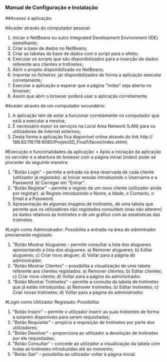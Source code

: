 ### Manual de Configuração e Instalação

##Acesso à aplicação:

#Aceder através do computador pessoal:
1. Iniciar o NetBeans ou outro Integrated Development Environment (IDE)
semelhante;
2. Criar a base de dados no NetBeans;
3. Criar as tabelas da base de dados com o script para o efeito;
4. Executar os scripts que são disponibilizados para a inserção de dados
referente aos clientes e trotinetes;
5. Abrir o projeto disponibilizado no NetBeans;
6. Importar os ficheiros .jar disponibilizados de forma a aplicação executar corretamente;
7. Executar a aplicação e esperar que a página "index" seja aberta no browser;
8. Assim que abrir o browser poderá usar a aplicação corretamente.

#Aceder através de um computador secundário:
1. A aplicação tem de estar a funcionar corretamente no computador que
está a executar a mesma;
2. É necessário expor os serviços na Local Area Network (LAN) para os utilizadores de Internet externos;
3. Desta forma a aplicação fica disponível online através do link http://
188.83.119.118:8080/ProjetoSD_Final1/faces/index.xhtml;

#Execução e funcionalidades da aplicação:
• Após a iniciação da aplicação no servidor e a abertura do browser com
a página inicial (index) pode-se proceder da seguinte maneira:
1. "Botão Login" – permite a entrada na área reservada de cada cliente (utilizador já registado).
a) Iniciar sessão introduzindo o Username e a Password.
b) Carregar em "Entrar".
2. "Botão Registar" – permite o registo de um novo cliente (utilizador
ainda por registar).
a) Registo introduzindo o Nome, a Idade, o Contacto, o Email e
a Password.
3. Apresentação de algumas imagens de trotinetes, de uma tabela
que permite que os utilizadores não registados consultem (mas
não alterem) os dados relativos às trotinetes e de um gráfico com
as estatísticas das trotinetes.

#Login como Administrador:
Possibilita a entrada na área do admintrador previamente registado:
1. "Botão Mostrar Alugueres – permite consultar a lista dos alugueres apresentando a lista dos alugueres:
a) Remover alugueres;
b) Editar alugueres;
c) Criar novo aluguer;
d) Voltar para a página do administrador.
2. "Botão Mostrar Clientes" – possibilita a visualização de uma tabela referente aos clientes registados:
a) Remover clientes;
b) Editar clientes;
c) Criar novo cliente;
d) Voltar para a página do administrador.
3. "Botão Mostrar Trotinetes" – permite a consulta da tabela de trotinetes
que já estão introduzidas:
a) Remover trotinetes;
b) Editar trotinetes;
c) Criar novas trotinetes;
d) Voltar para a página do administrador.

#Login como Utilizador Registado:
Possibilita:
1. "Botão Inserir" – permite o utilizador inserir as suas trotientes de forma
a estarem disponíveis para serem requisitadas;
2. "Botão Requisitar" – propicia a requisição de trotinetes por parte dos
utilizadores;
3. "Botão Devolver" – proporciona ao utilizador a devolução de trotinetes
por ele requisitadas;
4. "Botão Consultar" – concede ao utilizador a visualização da tabela com
todas as trotinetes introduzidas até ao momento;
5. "Botão Sair" – possibilita ao utilizador voltar à página inicial.
